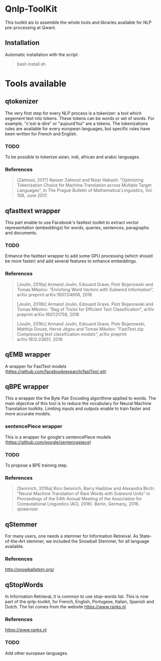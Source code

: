 # Qnlp-ToolKit

This toolkit ais to assemble the whole tools and libraries available for NLP pre-processing at Qwant.

## Installation
Automatic installation with the script: 
> bash install.sh

# Tools available
## qtokenizer
The very first step for every NLP process is a tokenizer: a tool which segement text into tokens. These tokens  can be words or set of words. For example, "c'est-à-dire" or "aujourd'hui" are a tokens. The tokenizations rules are available for every european languages, but specific rules have been written for French and English.
### TODO
To be possible to tokenize asian, indi, african and arabic languages.
### References
> [Zalmout, 2017]	Nasser Zalmout and Nizar Habash: "Optimizing Tokenization Choice for Machine Translation across Multiple Target Languages", In The Prague Bulletin of Mathematical Linguistics, Vol. 108, June 2017.
>
## qfasttext wrapper
This part enable to use Facebook's fasttext toolkit to extract vector representation (embeddings) for words, queries, sentences, paragraphs and documents.
### TODO
Enhance the fasttext wrapper to add some GPU processing (which should be more faster) and add several features to enhance embeddings.
### References
> [Joulin, 2016a]	Armand Joulin, Edouard Grave, Piotr Bojanowski and Tomas Mikolov: "Enriching Word Vectors with Subword Information", arXiv preprint arXiv:1607.04606, 2016
>
> [Joulin, 2016b]	Armand Joulin, Edouard Grave, Piotr Bojanowski and Tomas Mikolov: "Bag of Tricks for Efficient Text Classification", arXiv preprint arXiv:1607.01759, 2016
>
> [Joulin, 2016c]	Armand Joulin, Edouard Grave, Piotr Bojanowski, Matthijs Douze,  Hervé Jégou and Tomas Mikolov: "FastText.zip: Compressing text classification models", arXiv preprint arXiv:1612.03651, 2016


## qEMB wrapper
A wrapper for FastText models (https://github.com/facebookresearch/fastText.git)
## qBPE wrapper
This a wrapper the the Byte Pair Encoding algorithme applied to words. The main objective of this tool is to reduce the vocabulary for Neural Machine Translation toolkits. Limiting inputs and outputs enable to train faster and more accurate models.
### sentencePiece wrapper
This is a wrapper for google's sentencePiece models (https://github.com/google/sentencepiece)
### TODO
To propose a BPE training step.
### References
> [Sennrich, 2016a]	Rico Sennrich, Barry Haddow and Alexandra Birch: "Neural Machine Translation of Rare Words with Subword Units" in Proceedings of the 54th Annual Meeting of the Association for Computational Linguistics (ACL 2016). Berlin, Germany, 2016. qtokenizer

## qStemmer
For many users, one needs a stemmer for Information Retreival. As State-of-the-Art stemmer, we included the Snowball Stemmer, for all language available.
### References
http://snowballstem.org/

## qStopWords
In Information Retrieval, it is common to use stop-words list. This is now part of the qnlp-toolkit, for French, English, Portugese, Italian, Spanish and Dutch. The list comes from the website https://www.ranks.nl

### References
https://www.ranks.nl
### TODO
Add other european languages.
